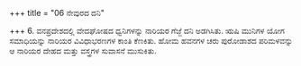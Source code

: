 +++
title = "06 ನೇವುರದ ದನಿ"

+++
6. ವನಪ್ರದೇಶದಲ್ಲಿ ವೇದಘೋಷದ  ಧ್ವನಿಗಳನ್ನು ನಾರಿಯರ ಗೆಜ್ಜೆ ದನಿ ಅಡಗಿಸಿತು. ಋಷಿ ಮುನಿಗಳ ಯೋಗ ಸಮಾಧಿಯನ್ನು ನಾರಿಯರ ವಿವಿಧಾಭರಣಗಳ ಕಾಂತಿ ಕೆಣಕಿತು. ಹೋಮ ಹವನಗಳ ಚರು ಪುರೋಡಾಶದ ಪರಿಮಳವನ್ನು ಆ ನಾರಿಯರ ದೇಹದ ಮತ್ತು ವಸ್ತ್ರಗಳ ಸುವಾಸನೆ ಮುಸುಕಿತು.